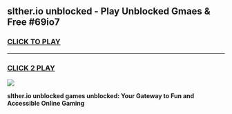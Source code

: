
## slther.io unblocked - Play Unblocked Gmaes & Free #69io7
<h3>
<a href="https://news.freeplayer.one?title=slther.io_unblocked&ref=24F">CLICK TO PLAY</a></h3>
<hr>

<h3>
<a href="https://news.freeplayer.one?title=slther.io_unblocked&ref=24F">CLICK 2 PLAY</a>
  
</h3>

<a href="https://news.freeplayer.one?title=slther.io_unblocked&ref=24F/"><img src="https://clearcache.store/games.png"></a>


**slther.io unblocked games unblocked: Your Gateway to Fun and Accessible Online Gaming**
